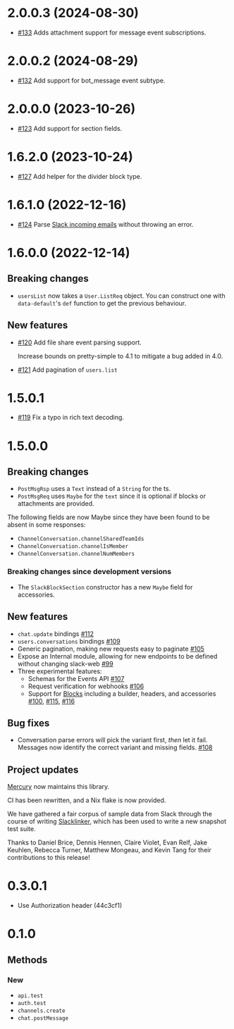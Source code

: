# 2.0.0.3 (2024-08-30)
* [#133](https://github.com/MercuryTechnologies/slack-web/pull/133)
  Adds attachment support for message event subscriptions.

# 2.0.0.2 (2024-08-29)
* [#132](https://github.com/MercuryTechnologies/slack-web/pull/132)
  Add support for bot_message event subtype.

# 2.0.0.0 (2023-10-26)

* [#123](https://github.com/MercuryTechnologies/slack-web/pull/123)
  Add support for section fields.

# 1.6.2.0 (2023-10-24)

* [#127](https://github.com/MercuryTechnologies/slack-web/pull/127)
  Add helper for the divider block type.

# 1.6.1.0 (2022-12-16)

* [#124](https://github.com/MercuryTechnologies/slack-web/pull/124)
  Parse [Slack incoming emails](https://slack.com/help/articles/206819278-Send-emails-to-Slack)
  without throwing an error.

# 1.6.0.0 (2022-12-14)

## Breaking changes

* `usersList` now takes a `User.ListReq` object. You can construct one with
  `data-default`'s `def` function to get the previous behaviour.

## New features

* [#120](https://github.com/MercuryTechnologies/slack-web/pull/120)
  Add file share event parsing support.

  Increase bounds on pretty-simple to 4.1 to mitigate a bug added in 4.0.

* [#121](https://github.com/MercuryTechnologies/slack-web/pull/120)
  Add pagination of `users.list`

# 1.5.0.1

* [#119](https://github.com/MercuryTechnologies/slack-web/pull/119) Fix a typo
  in rich text decoding.

# 1.5.0.0

## Breaking changes

- `PostMsgRsp` uses a `Text` instead of a `String` for the ts.
- `PostMsgReq` uses `Maybe` for the `text` since it is optional if blocks or
  attachments are provided.

The following fields are now Maybe since they have been found to be absent in
some responses:

- `ChannelConversation.channelSharedTeamIds`
- `ChannelConversation.channelIsMember`
- `ChannelConversation.channelNumMembers`

### Breaking changes since development versions

- The `SlackBlockSection` constructor has a new `Maybe` field for accessories.

## New features

- `chat.update` bindings [#112](https://github.com/MercuryTechnologies/slack-web/pull/112)
- `users.conversations` bindings [#109](https://github.com/MercuryTechnologies/slack-web/pull/109)
- Generic pagination, making new requests easy to paginate
  [#105](https://github.com/MercuryTechnologies/slack-web/pull/105)
- Expose an Internal module, allowing for new endpoints to be defined without
  changing slack-web
  [#99](https://github.com/MercuryTechnologies/slack-web/pull/99)
- Three experimental features:
  - Schemas for the Events API
    [#107](https://github.com/MercuryTechnologies/slack-web/pull/107)
  - Request verification for webhooks
    [#106](https://github.com/MercuryTechnologies/slack-web/pull/106)
  - Support for [Blocks](https://api.slack.com/block-kit) including a builder,
    headers, and accessories
    [#100](https://github.com/MercuryTechnologies/slack-web/pull/100),
    [#115](https://github.com/MercuryTechnologies/slack-web/pull/115),
    [#116](https://github.com/MercuryTechnologies/slack-web/pull/116)

## Bug fixes

- Conversation parse errors will pick the variant first, *then* let it fail.
  Messages now identify the correct variant and missing fields.
  [#108](https://github.com/MercuryTechnologies/slack-web/pull/108)

## Project updates

[Mercury](https://mercury.com) now maintains this library.

CI has been rewritten, and a Nix flake is now provided.

We have gathered a fair corpus of sample data from Slack through the course of
writing [Slacklinker](https://github.com/MercuryTechnologies/Slacklinker),
which has been used to write a new snapshot test suite.

Thanks to Daniel Brice, Dennis Hennen, Claire Violet, Evan Relf, Jake Keuhlen,
Rebecca Turner, Matthew Mongeau, and Kevin Tang for their contributions to this
release!

# 0.3.0.1

- Use Authorization header (44c3cf1)

# 0.1.0

## Methods

### New

- `api.test`
- `auth.test`
- `channels.create`
- `chat.postMessage`
